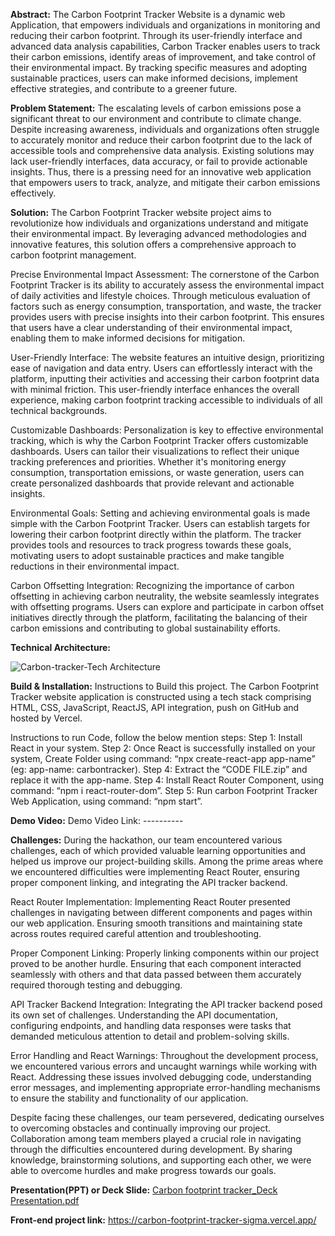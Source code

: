 **Abstract:** The Carbon Footprint Tracker Website is a dynamic web Application, that empowers individuals and organizations in monitoring and reducing their carbon footprint. Through its user-friendly interface and advanced data analysis capabilities, Carbon Tracker enables users to track their carbon emissions, identify areas of improvement, and take control of their environmental impact. By tracking specific measures and adopting sustainable practices, users can make informed decisions, implement effective strategies, and contribute to a greener future.

**Problem Statement:** The escalating levels of carbon emissions pose a significant threat to our environment and contribute to climate change. Despite increasing awareness, individuals and organizations often struggle to accurately monitor and reduce their carbon footprint due to the lack of accessible tools and comprehensive data analysis. Existing solutions may lack user-friendly interfaces, data accuracy, or fail to provide actionable insights. Thus, there is a pressing need for an innovative web application that empowers users to track, analyze, and mitigate their carbon emissions effectively.

**Solution:** The Carbon Footprint Tracker website project aims to revolutionize how individuals and organizations understand and mitigate their environmental impact. By leveraging advanced methodologies and innovative features, this solution offers a comprehensive approach to carbon footprint management.

Precise Environmental Impact Assessment: The cornerstone of the Carbon Footprint Tracker is its ability to accurately assess the environmental impact of daily activities and lifestyle choices. Through meticulous evaluation of factors such as energy consumption, transportation, and waste, the tracker provides users with precise insights into their carbon footprint. This ensures that users have a clear understanding of their environmental impact, enabling them to make informed decisions for mitigation.

User-Friendly Interface: The website features an intuitive design, prioritizing ease of navigation and data entry. Users can effortlessly interact with the platform, inputting their activities and accessing their carbon footprint data with minimal friction. This user-friendly interface enhances the overall experience, making carbon footprint tracking accessible to individuals of all technical backgrounds.

Customizable Dashboards: Personalization is key to effective environmental tracking, which is why the Carbon Footprint Tracker offers customizable dashboards. Users can tailor their visualizations to reflect their unique tracking preferences and priorities. Whether it's monitoring energy consumption, transportation emissions, or waste generation, users can create personalized dashboards that provide relevant and actionable insights.

Environmental Goals: Setting and achieving environmental goals is made simple with the Carbon Footprint Tracker. Users can establish targets for lowering their carbon footprint directly within the platform. The tracker provides tools and resources to track progress towards these goals, motivating users to adopt sustainable practices and make tangible reductions in their environmental impact.

Carbon Offsetting Integration: Recognizing the importance of carbon offsetting in achieving carbon neutrality, the website seamlessly integrates with offsetting programs. Users can explore and participate in carbon offset initiatives directly through the platform, facilitating the balancing of their carbon emissions and contributing to global sustainability efforts.

**Technical Architecture:**



![Carbon-tracker-Tech Architecture](https://github.com/PrashantAnand03/carbon-footprint-tracker/assets/106450463/b48a3be9-f402-4018-a2a7-2189d67e7991)

**Build & Installation:** Instructions to Build this project. The Carbon Footprint Tracker website application is constructed using a tech stack comprising HTML, CSS, JavaScript, ReactJS, API integration, push on GitHub and hosted by Vercel.

Instructions to run Code, follow the below mention steps: Step 1: Install React in your system. Step 2: Once React is successfully installed on your system, Create Folder using command: “npx create-react-app app-name” (eg: app-name: carbontracker). Step 4: Extract the “CODE FILE.zip” and replace it with the app-name.
Step 4: Install React Router Component, using command: “npm i react-router-dom”. Step 5: Run carbon Footprint Tracker Web Application, using command: “npm start”.

**Demo Video:** Demo Video Link: ----------

**Challenges:** During the hackathon, our team encountered various challenges, each of which provided valuable learning opportunities and helped us improve our project-building skills. Among the prime areas where we encountered difficulties were implementing React Router, ensuring proper component linking, and integrating the API tracker backend.

React Router Implementation: Implementing React Router presented challenges in navigating between different components and pages within our web application. Ensuring smooth transitions and maintaining state across routes required careful attention and troubleshooting.

Proper Component Linking: Properly linking components within our project proved to be another hurdle. Ensuring that each component interacted seamlessly with others and that data passed between them accurately required thorough testing and debugging.

API Tracker Backend Integration: Integrating the API tracker backend posed its own set of challenges. Understanding the API documentation, configuring endpoints, and handling data responses were tasks that demanded meticulous attention to detail and problem-solving skills.

Error Handling and React Warnings: Throughout the development process, we encountered various errors and uncaught warnings while working with React. Addressing these issues involved debugging code, understanding error messages, and implementing appropriate error-handling mechanisms to ensure the stability and functionality of our application.

Despite facing these challenges, our team persevered, dedicating ourselves to overcoming obstacles and continually improving our project. Collaboration among team members played a crucial role in navigating through the difficulties encountered during development. By sharing knowledge, brainstorming solutions, and supporting each other, we were able to overcome hurdles and make progress towards our goals.

**Presentation(PPT) or Deck Slide:**
[Carbon footprint tracker_Deck Presentation.pdf](https://github.com/PrashantAnand03/carbon-footprint-tracker/files/14909363/Carbon.footprint.tracker_Deck.Presentation.pdf)

**Front-end project link:**
https://carbon-footprint-tracker-sigma.vercel.app/


